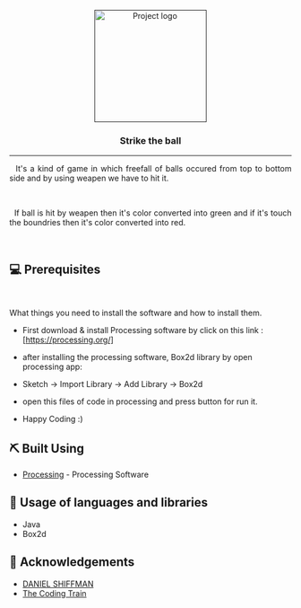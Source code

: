<p align="center">
  <a href="" rel="noopener">
 <img width=200px height=200px src="https://firebasestorage.googleapis.com/v0/b/creative-coding-92146.appspot.com/o/img%2Fstrike_the_ball.png?alt=media&token=88c3032f-ac29-41c7-8a2d-c51f7f2baee1" alt="Project logo"></a>
</p>

<h3 align="center">Strike the ball</h3>

<div align="center">

</div>

---

<p align="justify"> 
&nbsp; It's a kind of game in which freefall of balls occured from top to bottom side and by using weapen we have to hit it.<br> 
</p>
<br>
<p align="justify"> 
&nbsp; If ball is hit by weapen then it's color converted into green and if it's touch the boundries then it's color converted into red.<br> 
</p>
<br>

## 💻 Prerequisites

<br>

What things you need to install the software and how to install them.

- First download & install <span  >Processing</span> software by click on this link : [https://processing.org/]

- after installing the processing software, Box2d library by open processing app:

- Sketch -> Import Library -> Add Library -> Box2d

- open this files of code in processing and press button for run it.

- Happy Coding :)

## ⛏️ Built Using <a name = "built_using"></a>

- [Processing](https://processing.org/) - Processing Software

## 🎈 Usage of languages and libraries

- Java
- Box2d

## 🎉 Acknowledgements <a name = "acknowledgement"></a>

- <a href="https://shiffman.net/" target="_blank">DANIEL SHIFFMAN</a>
- <a href="https://www.youtube.com/c/TheCodingTrain" target="_blank">The Coding Train</a>
